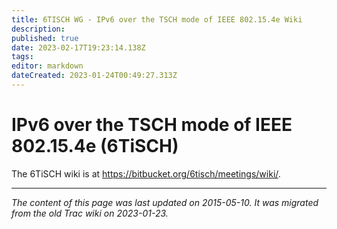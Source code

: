 ```yaml
---
title: 6TISCH WG - IPv6 over the TSCH mode of IEEE 802.15.4e Wiki
description: 
published: true
date: 2023-02-17T19:23:14.138Z
tags: 
editor: markdown
dateCreated: 2023-01-24T00:49:27.313Z
---
```


# IPv6 over the TSCH mode of IEEE 802.15.4e (6TiSCH) 
The 6TiSCH wiki is at https://bitbucket.org/6tisch/meetings/wiki/.
&nbsp;
&nbsp;
&nbsp;

---

*The content of this page was last updated on 2015-05-10. It was migrated from the old Trac wiki on 2023-01-23.*